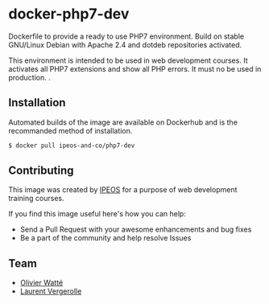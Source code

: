 # docker-php7-dev

Dockerfile to provide a ready to use PHP7 environment. Build on stable GNU/Linux Debian with Apache 2.4 and dotdeb repositories activated.

This environment is intended to be used in web development courses. It activates all PHP7 extensions and show all PHP errors. It must no be used in production. 
.

## Installation

Automated builds of the image are available on Dockerhub and is the recommanded method of installation.

```bash
$ docker pull ipeos-and-co/php7-dev
```

## Contributing

This image was created by [IPEOS](http://www.ipeos.com) for a purpose of web development training courses.

If you find this image useful here's how you can help:

* Send a Pull Request with your awesome enhancements and bug fixes
* Be a part of the community and help resolve Issues

## Team

* [Olivier Watté](https://github.com/owatte/)
* [Laurent Vergerolle](https://github.com/psychoz971/)
